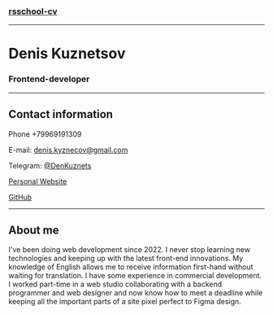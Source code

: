 ### [rsschool-cv](https://DenKuznets.github.io/rsschool-cv/)
***
# Denis Kuznetsov
### Frontend-developer
---
## Contact information

Phone +79969191309

E-mail: denis.kyznecov@gmail.com

Telegram: [@DenKuznets](https://t.me/DenKuznets)

[Personal Website](https://denkuznets.vercel.app/)

[GitHub](https://github.com/DenKuznets)

---

## About me
I've been doing web development since 2022. I never stop learning new technologies and keeping up with the latest front-end innovations. My knowledge of English allows me to receive information first-hand without waiting for translation. I have some experience in commercial development. I worked part-time in a web studio collaborating with a backend programmer and web designer and now know how to meet a deadline while keeping all the important parts of a site pixel perfect to Figma design.